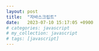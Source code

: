 ```yaml
---
layout: post
title:  "자바스크립트"
date:   2023-07-10 15:17:05 +0900
# categories: javascript
# my_collection: javascript
# tags: [javascript]
---
```


